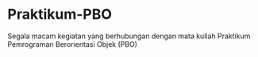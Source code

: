 # Praktikum-PBO
Segala macam kegiatan yang berhubungan dengan mata kuliah Praktikum Pemrograman Berorientasi Objek (PBO)
